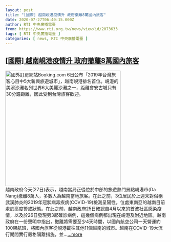 ```yaml
---
layout: post
title: "[國際] 越南峴港疫情升 政府撤離8萬國內旅客"
date: 2020-07-27T06:40:15.000Z
author: RTI 中央廣播電臺
from: https://www.rti.org.tw/news/view/id/2073633
tags: [ RTI 中央廣播電臺 ]
categories: [ news, RTI 中央廣播電臺 ]
---
```

<!--1595832015000-->
[[國際] 越南峴港疫情升 政府撤離8萬國內旅客](https://www.rti.org.tw/news/view/id/2073633)
------

<div>
<img src="https://static.rti.org.tw/assets/thumbnails/2018/12/06/20181206000073M.jpg" width="360" alt="國外訂房網站Booking.com 6日公布「2019年台灣旅客心目中5大新興旅遊城市」，越南峴港排名首位。峴港的美溪沙灘名列世界6大美麗沙灘之一，距離會安古城只有30分鐘距離，因此受到台灣旅客歡迎。" title="國外訂房網站Booking.com 6日公布「2019年台灣旅客心目中5大新興旅遊城市」，越南峴港排名首位。峴港的美溪沙灘名列世界6大美麗沙灘之一，距離會安古城只有30分鐘距離，因此受到台灣旅客歡迎。"><br>越南政府今天(27日)表示，越南當局正從位於中部的旅遊熱門景點峴港市(Da Nang)撤離8萬人，多數人為越南當地旅客。在此之前，3位居民於上週末對俗稱武漢肺炎的2019年冠狀病毒疾病(COVID-19)檢測呈陽性。位處東南亞的越南目前處於高度警戒狀態。在此之前，越南政府25日確認自4月以來的首波社區感染疫情，以及於26日發現另3起確診病例，這幾個病例都出現在峴港及附近地區。越南政府在一份聲明中指出，撤離將需要至少4天時間，以國內航空公司一天營運約100架航班，將國內旅客從峴港載往其他11個越南的城市。越南在COVID-19大流行期間實行嚴格隔離措施，並...<a target="_blank" href="https://www.rti.org.tw/news/view/id/2073633">...more</a>
</div>
